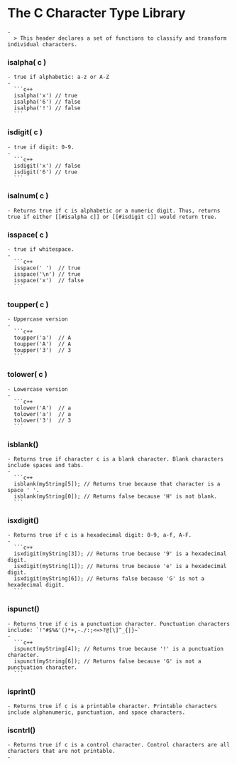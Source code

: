 # The C Character Type Library
	-
	  > This header declares a set of functions to classify and transform individual characters.
### isalpha( c )
	- true if alphabetic: a-z or A-Z
	-
	  ```c++
	  isalpha('x') // true
	  isalpha('6') // false
	  isalpha('!') // false
	  ```
### isdigit( c )
	- true if digit: 0-9.
	-
	  ```c++
	  isdigit('x') // false
	  isdigit('6') // true
	  ```
### isalnum( c )
	- Returns true if c is alphabetic or a numeric digit. Thus, returns true if either [[#isalpha c]] or [[#isdigit c]] would return true.
### isspace( c )
	- true if whitespace.
	-
	  ```c++
	  isspace(' ')  // true
	  isspace('\n') // true
	  isspace('x')  // false
	  ```
### toupper( c )
	- Uppercase version
	-
	  ```c++
	  toupper('a')  // A
	  toupper('A')  // A
	  toupper('3')  // 3
	  ```
### tolower( c )
	- Lowercase version
	-
	  ```c++
	  tolower('A')  // a
	  tolower('a')  // a
	  tolower('3')  // 3
	  ```
### isblank()
	- Returns true if character c is a blank character. Blank characters include spaces and tabs.
	-
	  ```c++
	  isblank(myString[5]); // Returns true because that character is a space ' '.
	  isblank(myString[0]); // Returns false because 'H' is not blank.
	  ```
### isxdigit()
	- Returns true if c is a hexadecimal digit: 0-9, a-f, A-F.
	-
	  ```c++
	  isxdigit(myString[3]); // Returns true because '9' is a hexadecimal digit.
	  isxdigit(myString[1]); // Returns true because 'e' is a hexadecimal digit.
	  isxdigit(myString[6]); // Returns false because 'G' is not a hexadecimal digit.
	  ```
### ispunct()
	- Returns true if c is a punctuation character. Punctuation characters include: `!"#$%&'()*+,-./:;<=>?@[\]^_{|}~`
	-
	  ```c++
	  ispunct(myString[4]); // Returns true because '!' is a punctuation character.
	  ispunct(myString[6]); // Returns false because 'G' is not a punctuation character.
	  ```
### isprint()
	- Returns true if c is a printable character. Printable characters include alphanumeric, punctuation, and space characters.
### iscntrl()
	- Returns true if c is a control character. Control characters are all characters that are not printable.
	-